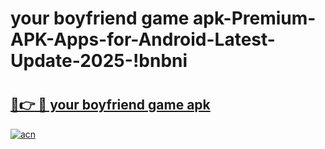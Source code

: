 # your boyfriend game apk-Premium-APK-Apps-for-Android-Latest-Update-2025-!bnbni

# <h2><a href="https://googleone.com">🔗👉 🔴 your boyfriend game apk</a></h2>

[![acn](https://github.com/user-attachments/assets/0f9c940e-d8b0-45ae-aac7-cd30a18b3e1c)](https://googleone.com)


